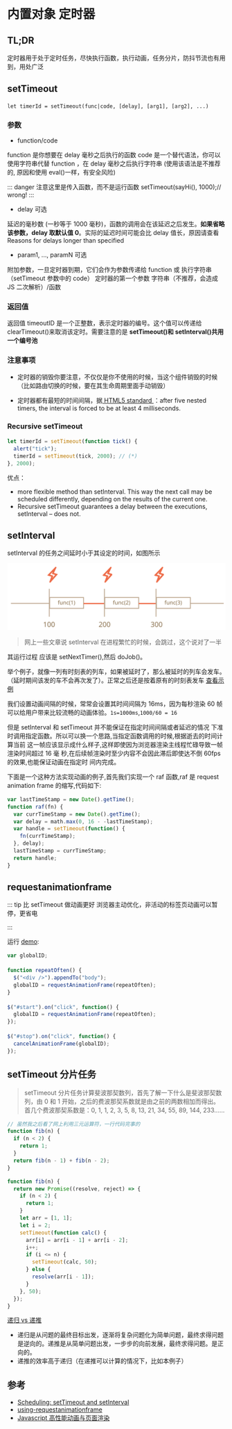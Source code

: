 # 内置对象 定时器

## TL;DR

定时器用于处于定时任务，尽快执行函数，执行动画，任务分片，防抖节流也有用到，用处广泛

## setTimeout

`let timerId = setTimeout(func|code, [delay], [arg1], [arg2], ...)`

### 参数

- function/code

function 是你想要在 delay 毫秒之后执行的函数
code 是一个替代语法，你可以使用字符串代替 function ，在 delay 毫秒之后执行字符串 (使用该语法是不推荐的, 原因和使用 eval()一样，有安全风险)

::: danger 注意这里是传入函数，而不是运行函数
setTimeout(sayHi(), 1000);// wrong!
:::

- delay 可选

延迟的毫秒数 (一秒等于 1000 毫秒)，函数的调用会在该延迟之后发生。**如果省略该参数，delay 取默认值 0**。实际的延迟时间可能会比 delay 值长，原因请查看 Reasons for delays longer than specified

- param1, ..., paramN 可选

附加参数，一旦定时器到期，它们会作为参数传递给 function 或 执行字符串（setTimeout 参数中的 code）
定时器的第一个参数 字符串（不推荐，会造成 JS 二次解析）/函数

### 返回值

返回值 timeoutID 是一个正整数，表示定时器的编号。这个值可以传递给 clearTimeout()来取消该定时。需要注意的是 **setTimeout()和 setInterval()共用一个编号池**

### 注意事项

- 定时器的销毁你要注意，不仅仅是你不使用的时候，当这个组件销毁的时候（比如路由切换的时候，要在其生命周期里面手动销毁）

- 定时器都有最短的时间间隔，据[ HTML5 standard ](https://html.spec.whatwg.org/multipage/timers-and-user-prompts.html#timers) ：after five nested timers, the interval is forced to be at least 4 milliseconds.

### Recursive setTimeout

```js
let timerId = setTimeout(function tick() {
  alert("tick");
  timerId = setTimeout(tick, 2000); // (*)
}, 2000);
```

优点：

- more flexible method than setInterval. This way the next call may be scheduled differently, depending on the results of the current one.
- Recursive setTimeout guarantees a delay between the executions, setInterval – does not.

## setInterval

setInterval 的任务之间延时小于其设定的时间，如图所示

![setInterval](./imgs/setInterval.svg)

> 网上一些文章说 setInterval 在进程繁忙的时候，会跳过，这个说对了一半

其运行过程 应该是 setNextTimer(),然后 doJob()。

举个例子，就像一列有时刻表的列车，如果被延时了，那么被延时的列车会发车。（延时期间该发的车不会再次发了）。正常之后还是按着原有的时刻表发车
[查看示例](https://jsfiddle.net/liugq/n9Ljq1cw/)

我们设置动画间隔的时候，常常会设置其时间间隔为 16ms，因为每秒渲染 60 帧可以给用户带来比较流畅的动画体验。`1s=1000ms`,`1000/60 = 16`

但是 setInterval 和 setTimeout 并不能保证在指定时间间隔或者延迟的情况
下准时调用指定函数。所以可以换一个思路,当指定函数调用的时候,根据逝去的时间计算当前
这一帧应该显示成什么样子,这样即使因为浏览器渲染主线程忙碌导致一帧渲染时间超过 16 毫
秒,在后续帧渲染时至少内容不会因此滞后即使达不倒 60fps 的效果,也能保证动画在指定时
间内完成。

下面是一个这种方法实现动画的例子,首先我们实现一个 raf 函数,raf 是 request animation
frame 的缩写,代码如下:

```js
var lastTimeStamp = new Date().getTime();
function raf(fn) {
  var currTimeStamp = new Date().getTime();
  var delay = math.max(0, 16 - -lastTimeStamp);
  var handle = setTimeout(function() {
    fn(currTimeStamp);
  }, delay);
  lastTimeStamp = currTimeStamp;
  return handle;
}
```

## requestanimationframe

::: tip 比 setTimeout 做动画更好
浏览器主动优化，非活动的标签页动画可以暂停，更省电

:::

运行 [demo](https://codepen.io/chriscoyier/pen/ltseg):

```js
var globalID;

function repeatOften() {
  $("<div />").appendTo("body");
  globalID = requestAnimationFrame(repeatOften);
}

$("#start").on("click", function() {
  globalID = requestAnimationFrame(repeatOften);
});

$("#stop").on("click", function() {
  cancelAnimationFrame(globalID);
});
```

## setTimeout 分片任务

> setTimeout 分片任务计算斐波那契数列，首先了解一下什么是斐波那契数列，由 0 和 1 开始，之后的费波那契系数就是由之前的两数相加而得出。首几个费波那契系数是：0, 1, 1, 2, 3, 5, 8, 13, 21, 34, 55, 89, 144, 233……

```js
// 虽然我之后看了网上利用三元运算符，一行代码完事的
function fib(n) {
  if (n < 2) {
    return 1;
  }
  return fib(n - 1) + fib(n - 2);
}
```

```js
function fib(n) {
  return new Promise((resolve, reject) => {
    if (n < 2) {
      return 1;
    }
    let arr = [1, 1];
    let i = 2;
    setTimeout(function calc() {
      arr[i] = arr[i - 1] + arr[i - 2];
      i++;
      if (i <= n) {
        setTimeout(calc, 50);
      } else {
        resolve(arr[i - 1]);
      }
    }, 50);
  });
}
```

[递归 vs 递推](https://www.zhihu.com/question/20651054)

- 递归是从问题的最终目标出发，逐渐将复杂问题化为简单问题，最终求得问题是逆向的。递推是从简单问题出发，一步步的向前发展，最终求得问题。是正向的。
- 递推的效率高于递归（在递推可以计算的情况下，比如本例子）

## 参考

- [Scheduling: setTimeout and setInterval](https://javascript.info/settimeout-setinterval)
- [using-requestanimationframe](https://css-tricks.com/using-requestanimationframe/)
- [Javascript 高性能动画与页面渲染](https://www.infoq.cn/article/javascript-high-performance-animation-and-page-rendering/)
